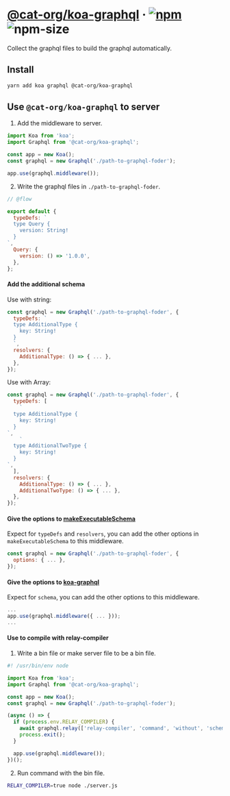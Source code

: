 # [@cat-org/koa-graphql][website] · <!-- badges.start -->[![npm][npm-image]][npm-link] ![npm-size][npm-size-image]

[npm-image]: https://img.shields.io/npm/v/@cat-org/koa-graphql.svg
[npm-link]: https://www.npmjs.com/package/@cat-org/koa-graphql
[npm-size-image]: https://img.shields.io/bundlephobia/minzip/@cat-org/koa-graphql.svg

<!-- badges.end -->

[website]: https://cat-org.github.io/core/koa-graphql

Collect the graphql files to build the graphql automatically.

## Install

```sh
yarn add koa graphql @cat-org/koa-graphql
```

## Use `@cat-org/koa-graphql` to server

1. Add the middleware to server.

```js
import Koa from 'koa';
import Graphql from '@cat-org/koa-graphql';

const app = new Koa();
const graphql = new Graphql('./path-to-graphql-foder');

app.use(graphql.middleware());
```

2. Write the graphql files in `./path-to-graphql-foder`.

```js
// @flow

export default {
  typeDefs: `
  type Query {
    version: String!
  }
`,
  Query: {
    version: () => '1.0.0',
  },
};
```

#### Add the additional schema

Use with string:

```js
const graphql = new Graphql('./path-to-graphql-foder', {
  typeDefs: `
  type AdditionalType {
    key: String!
  }
  `,
  resolvers: {
    AdditionalType: () => { ... },
  },
});
```

Use with Array:

```js
const graphql = new Graphql('./path-to-graphql-foder', {
  typeDefs: [
    `
  type AdditionalType {
    key: String!
  }
`,
    `
  type AdditionalTwoType {
    key: String!
  }
`,
  ],
  resolvers: {
    AdditionalType: () => { ... },
    AdditionalTwoType: () => { ... },
  },
});
```

#### Give the options to [makeExecutableSchema](https://github.com/apollographql/graphql-tools)

Expect for `typeDefs` and `resolvers`, you can add the other options in `makeExecutableSchema` to this middleware.

```js
const graphql = new Graphql('./path-to-graphql-foder', {
  options: { ... },
});
```

#### Give the options to [koa-graphql](https://github.com/chentsulin/koa-graphql)

Expect for `schema`, you can add the other options to this middleware.

```js
...
app.use(graphql.middleware({ ... }));
...
```

#### Use to compile with relay-compiler

1. Write a bin file or make server file to be a bin file.

```js
#! /usr/bin/env node

import Koa from 'koa';
import Graphql from '@cat-org/koa-graphql';

const app = new Koa();
const graphql = new Graphql('./path-to-graphql-foder');

(async () => {
  if (process.env.RELAY_COMPILER) {
    await graphql.relay(['relay-compiler', 'command', 'without', 'schema']);
    process.exit();
  }

  app.use(graphql.middleware());
})();
```

2. Run command with the bin file.

```sh
RELAY_COMPILER=true node ./server.js
```

